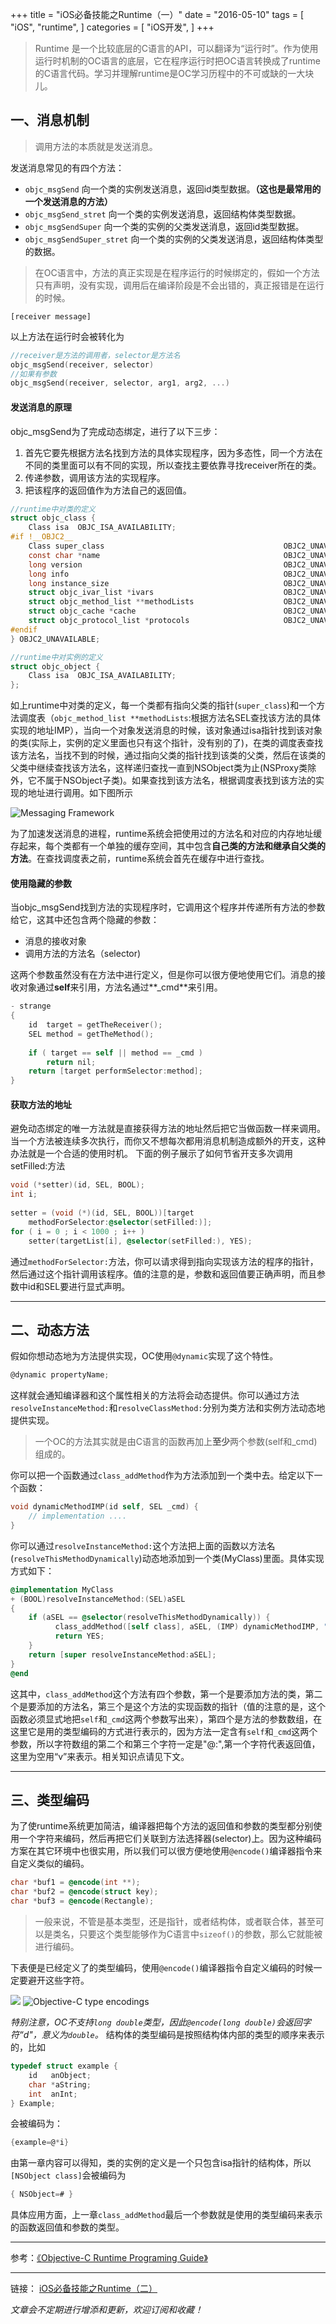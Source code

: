 +++
title = "iOS必备技能之Runtime（一）"
date = "2016-05-10"
tags = [
    "iOS",
    "runtime",
]
categories = [
    "iOS开发",
]
+++

> Runtime 是一个比较底层的C语言的API，可以翻译为“运行时”。作为使用运行时机制的OC语言的底层，它在程序运行时把OC语言转换成了runtime的C语言代码。学习并理解runtime是OC学习历程中的不可或缺的一大块儿。

## 一、消息机制
> 调用方法的本质就是发送消息。

发送消息常见的有四个方法：
- `objc_msgSend` 向一个类的实例发送消息，返回id类型数据。**（这也是最常用的一个发送消息的方法）**
- `objc_msgSend_stret` 向一个类的实例发送消息，返回结构体类型数据。
- `objc_msgSendSuper` 向一个类的实例的父类发送消息，返回id类型数据。
- `objc_msgSendSuper_stret` 向一个类的实例的父类发送消息，返回结构体类型的数据。

> 在OC语言中，方法的真正实现是在程序运行的时候绑定的，假如一个方法只有声明，没有实现，调用后在编译阶段是不会出错的，真正报错是在运行的时候。

```
[receiver message]
```
以上方法在运行时会被转化为
``` objectivec
//receiver是方法的调用者，selector是方法名
objc_msgSend(receiver, selector)
//如果有参数
objc_msgSend(receiver, selector, arg1, arg2, ...)
```
#### 发送消息的原理
objc_msgSend为了完成动态绑定，进行了以下三步：
1. 首先它要先根据方法名找到方法的具体实现程序，因为多态性，同一个方法在不同的类里面可以有不同的实现，所以查找主要依靠寻找receiver所在的类。
2. 传递参数，调用该方法的实现程序。
3. 把该程序的返回值作为方法自己的返回值。

``` objectivec
//runtime中对类的定义
struct objc_class {
    Class isa  OBJC_ISA_AVAILABILITY;
#if !__OBJC2__
    Class super_class                                        OBJC2_UNAVAILABLE;
    const char *name                                         OBJC2_UNAVAILABLE;
    long version                                             OBJC2_UNAVAILABLE;
    long info                                                OBJC2_UNAVAILABLE;
    long instance_size                                       OBJC2_UNAVAILABLE;
    struct objc_ivar_list *ivars                             OBJC2_UNAVAILABLE;
    struct objc_method_list **methodLists                    OBJC2_UNAVAILABLE;
    struct objc_cache *cache                                 OBJC2_UNAVAILABLE;
    struct objc_protocol_list *protocols                     OBJC2_UNAVAILABLE;
#endif
} OBJC2_UNAVAILABLE;

//runtime中对实例的定义
struct objc_object {
    Class isa  OBJC_ISA_AVAILABILITY;
};
```
如上runtime中对类的定义，每一个类都有指向父类的指针(`super_class`)和一个方法调度表（`objc_method_list **methodLists`:根据方法名SEL查找该方法的具体实现的地址IMP），当向一个对象发送消息的时候，该对象通过isa指针找到该对象的类(实际上，实例的定义里面也只有这个指针，没有别的了)，在类的调度表查找该方法名，当找不到的时候，通过指向父类的指针找到该类的父类，然后在该类的父类中继续查找该方法名，这样递归查找一直到NSObject类为止(NSProxy类除外，它不属于NSObject子类)。如果查找到该方法名，根据调度表找到该方法的实现的地址进行调用。如下图所示

![ Messaging Framework](http://upload-images.jianshu.io/upload_images/1587104-25f8eca901527249.png?imageMogr2/auto-orient/strip%7CimageView2/2/w/1240)

为了加速发送消息的进程，runtime系统会把使用过的方法名和对应的内存地址缓存起来，每个类都有一个单独的缓存空间，其中包含**自己类的方法和继承自父类的方法**。在查找调度表之前，runtime系统会首先在缓存中进行查找。

#### 使用隐藏的参数
当objc_msgSend找到方法的实现程序时，它调用这个程序并传递所有方法的参数给它，这其中还包含两个隐藏的参数：
- 消息的接收对象
- 调用方法的方法名（selector)

这两个参数虽然没有在方法中进行定义，但是你可以很方便地使用它们。消息的接收对象通过**self**来引用，方法名通过**_cmd**来引用。
``` objectivec
- strange
{
    id  target = getTheReceiver();
    SEL method = getTheMethod();
 
    if ( target == self || method == _cmd )
        return nil;
    return [target performSelector:method];
}
```

#### 获取方法的地址
避免动态绑定的唯一方法就是直接获得方法的地址然后把它当做函数一样来调用。当一个方法被连续多次执行，而你又不想每次都用消息机制造成额外的开支，这种办法就是一个合适的使用时机。
下面的例子展示了如何节省开支多次调用setFilled:方法
``` objectivec
void (*setter)(id, SEL, BOOL);
int i;
 
setter = (void (*)(id, SEL, BOOL))[target
    methodForSelector:@selector(setFilled:)];
for ( i = 0 ; i < 1000 ; i++ )
    setter(targetList[i], @selector(setFilled:), YES);
```
通过`methodForSelector:`方法，你可以请求得到指向实现该方法的程序的指针，然后通过这个指针调用该程序。值的注意的是，参数和返回值要正确声明，而且参数中id和SEL要进行显式声明。

---
## 二、动态方法
假如你想动态地为方法提供实现，OC使用`@dynamic`实现了这个特性。
``` objectivec
@dynamic propertyName;
```
这样就会通知编译器和这个属性相关的方法将会动态提供。你可以通过方法`resolveInstanceMethod:`和`resolveClassMethod:`分别为类方法和实例方法动态地提供实现。
> 一个OC的方法其实就是由C语言的函数再加上**至少**两个参数(self和_cmd)组成的。  

你可以把一个函数通过`class_addMethod`作为方法添加到一个类中去。给定以下一个函数：
``` objectivec
void dynamicMethodIMP(id self, SEL _cmd) {
    // implementation ....
}
```
你可以通过`resolveInstanceMethod:`这个方法把上面的函数以方法名(`resolveThisMethodDynamically`)动态地添加到一个类(MyClass)里面。具体实现方式如下：
``` objectivec
@implementation MyClass
+ (BOOL)resolveInstanceMethod:(SEL)aSEL
{
    if (aSEL == @selector(resolveThisMethodDynamically)) {
          class_addMethod([self class], aSEL, (IMP) dynamicMethodIMP, "v@:");
          return YES;
    }
    return [super resolveInstanceMethod:aSEL];
}
@end
```
这其中，`class_addMethod`这个方法有四个参数，第一个是要添加方法的类，第二个是要添加的方法名，第三个是这个方法的实现函数的指针（值的注意的是，这个函数必须显式地把`self`和`_cmd`这两个参数写出来），第四个是方法的参数数组，在这里它是用的类型编码的方式进行表示的，因为方法一定含有`self`和`_cmd`这两个参数，所以字符数组的第二个和第三个字符一定是"@:",第一个字符代表返回值，这里为空用“v”来表示。相关知识点请见下文。

---
## 三、类型编码
为了使runtime系统更加简洁，编译器把每个方法的返回值和参数的类型都分别使用一个字符来编码，然后再把它们关联到方法选择器(selector)上。因为这种编码方案在其它环境中也很实用，所以我们可以很方便地使用`@encode()`编译器指令来自定义类似的编码。
``` objectivec
char *buf1 = @encode(int **);
char *buf2 = @encode(struct key);
char *buf3 = @encode(Rectangle);
```
> 一般来说，不管是基本类型，还是指针，或者结构体，或者联合体，甚至可以是类名，只要这个类型能够作为C语言中`sizeof()`的参数，那么它就能被进行编码。

下表便是已经定义了的类型编码，使用`@encode()`编译器指令自定义编码的时候一定要避开这些字符。

![](http://upload-images.jianshu.io/upload_images/1587104-19dda2f70f36ff4f.png?imageMogr2/auto-orient/strip%7CimageView2/2/w/1240)
![Objective-C type encodings](http://upload-images.jianshu.io/upload_images/1587104-751071ca207683ca.png?imageMogr2/auto-orient/strip%7CimageView2/2/w/1240)

*特别注意，OC不支持`long double`类型，因此`@encode(long double)`会返回字符“d"，意义为`double`。*
结构体的类型编码是按照结构体内部的类型的顺序来表示的，比如
``` objectivec
typedef struct example {
    id   anObject;
    char *aString;
    int  anInt;
} Example;
```
会被编码为：
``` objectivec
{example=@*i}
```
由第一章内容可以得知，类的实例的定义是一个只包含isa指针的结构体，所以`[NSObject class]`会被编码为
``` objectivec
{ NSObject=# }
```
具体应用方面，上一章`class_addMethod`最后一个参数就是使用的类型编码来表示的函数返回值和参数的类型。

---

参考：[《Objective-C Runtime Programing Guide》](https://developer.apple.com/library/mac/documentation/Cocoa/Conceptual/ObjCRuntimeGuide/Introduction/Introduction.html)

---
链接：
[iOS必备技能之Runtime（二）](http://www.jianshu.com/p/1e5cc20ed552)

_文章会不定期进行增添和更新，欢迎订阅和收藏！_